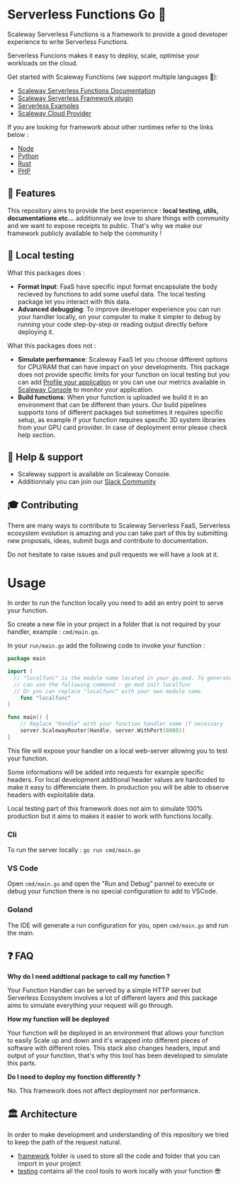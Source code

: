 # Serverless Functions Go 💜

Scaleway Serverless Functions is a framework to provide a good developer experience to write Serverless Functions.

Serverless Funcions makes it easy to deploy, scale, optimise your workloads on the cloud.

Get started with Scaleway Functions (we support multiple languages :rocket:):

- [Scaleway Serverless Functions Documentation](https://www.scaleway.com/en/docs/serverless/functions/quickstart/)
- [Scaleway Serverless Framework plugin](https://github.com/scaleway/serverless-scaleway-functions)
- [Serverless Examples](https://github.com/scaleway/serverless-examples)
- [Scaleway Cloud Provider](https://scaleway.com)

If you are looking for framework about other runtimes refer to the links below :

- [Node](https://github.com/scaleway/serverless-functions-node)
- [Python](https://github.com/scaleway/serverless-functions-python)
- [Rust](https://github.com/scaleway/serverless-functions-rust)
- [PHP](https://github.com/scaleway/serverless-functions-php)

## 🚀 Features

This repository aims to provide the best experience : **local testing, utils, documentations etc...**
additionnaly we love to share things with community and we want to expose receipts to public. That's why
we make our framework publicly available to help the community !

## 🏡 Local testing

What this packages does :

- **Format Input**: FaaS have specific input format encapsulate the body recieved by functions to add some useful data.
  The local testing package let you interact with this data.
- **Advanced debugging**: To improve developer experience you can run your handler locally, on your computer to make
  it simpler to debug by running your code step-by-step or reading output directly before deploying it.

What this packages does not :

- **Simulate performance**: Scaleway FaaS let you choose different options for CPU/RAM that can have impact
  on your developments. This package does not provide specific limits for your function on local testing but you can
  add [Profile your application](https://go.dev/blog/pprof) or you can use our metrics available in [Scaleway Console](https://console.scaleway.com/)
  to monitor your application.
- **Build functions**: When your function is uploaded we build it in an environment that can be different than yours. Our build pipelines supports
  tons of different packages but sometimes it requires specific setup, as example if your function requires specific 3D system
  libraries from your GPU card provider. In case of deployment error please check help section.

## 🛟 Help & support

- Scaleway support is available on Scaleway Console.
- Additionnaly you can join our [Slack Community](https://www.scaleway.com/en/docs/tutorials/scaleway-slack-community/)

## 🎓 Contributing

There are many ways to contribute to Scaleway Serverless FaaS, Serverless ecosystem evolution is amazing and you can take part of this by submitting new proposals, ideas, submit bugs and contribute to documentation.

Do not hesitate to raise issues and pull requests we will have a look at it.

# Usage

In order to run the function locally you need to add an entry point to serve your function.

So create a new file in your project in a folder that is not required by your handler, example : `cmd/main.go`.

In your `run/main.go` add the following code to invoke your function :

```go
package main

import (
  // "localfunc" is the module name located in your go.mod. To generate a go.mod with localfunc as name you
  // can use the following command : go mod init localfunc
  // Or you can replace "localfunc" with your own module name.
	func "localfunc"
)

func main() {
	// Replace "Handle" with your function handler name if necessary
	server.ScalewayRouter(Handle, server.WithPort(8080))
}
```

This file will expose your handler on a local web-server allowing you to test your function.

Some informations will be added into requests for example specific headers. For local development additional header values are hardcoded
to make it easy to differenciate them. In production you will be able to observe headers with exploitable data.

Local testing part of this framework does not aim to simulate 100% production but it aims to makes it easier to work with functions locally.

### Cli

To run the server locally : `go run cmd/main.go`

### VS Code

Open `cmd/main.go` and open the "Run and Debug" pannel to execute or debug your function there is no special
configuration to add to VSCode.

### Goland

The IDE will generate a run configuration for you, open `cmd/main.go` and run the main.

## ❓ FAQ

**Why do I need addtional package to call my function ?**

Your Function Handler can be served by a simple HTTP server but Serverless Ecosystem involves a lot of different layers
and this package aims to simulate everything your request will go through.

**How my function will be deployed**

Your function will be deployed in an environment that allows your function to easily Scale up and down and it's wrapped into
different pieces of software with different roles. This stack also changes headers, input and output of your function, that's why
this tool has been developed to simulate this parts.

**Do I need to deploy my fonction differently ?**

No. This framework does not affect deployment nor performance.

## 🏛️ Architecture

In order to make development and understanding of this repository we tried to keep the path of the request natural.

- [framework](./framework/) folder is used to store all the code and folder that you can import in your project
- [testing](./testing) contains all the cool tools to work locally with your function 😎
